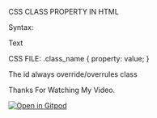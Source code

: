 CSS CLASS PROPERTY IN HTML

Syntax:
<html tag class="class_name">Text</html tag>

CSS FILE:
.class_name {
 property: value;
}


The id always override/overrules class


Thanks For Watching My Video.

[![Open in Gitpod](https://gitpod.io/button/open-in-gitpod.svg)](https://gitpod.io/#https://github.com/Pankaj-Dev-Hacker/JavaScript-HTML-CSS)
